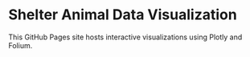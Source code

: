 # Shelter Animal Data Visualization
This GitHub Pages site hosts interactive visualizations using Plotly and Folium.